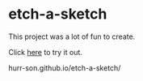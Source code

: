 # etch-a-sketch

This project was a lot of fun to create.

Click [here](hurr-son.github.io/etch-a-sketch/) to try it out.

hurr-son.github.io/etch-a-sketch/
